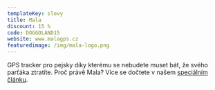 ```yaml
---
templateKey: slevy
title: Mala
discount: 15 %
code: DOGGOLAND15
website: www.malagps.cz
featuredimage: /img/mala-logo.png
---
```

G﻿PS tracker pro pejsky díky kterému se nebudete muset bát, že svého parťáka ztratíte. Proč právě Mala? Více se dočtete v našem [speciálním článku](https://doggoland.cz/blog/testov%C3%A1n%C3%AD-gps-tracker%C5%AF-pro-pejsky-%E2%80%93-mala-vs-tractive/).
